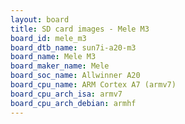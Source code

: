 ```yaml
---
layout: board
title: SD card images - Mele M3
board_id: mele_m3
board_dtb_name: sun7i-a20-m3
board_name: Mele M3
board_maker_name: Mele
board_soc_name: Allwinner A20
board_cpu_name: ARM Cortex A7 (armv7)
board_cpu_arch_isa: armv7
board_cpu_arch_debian: armhf
---
```

